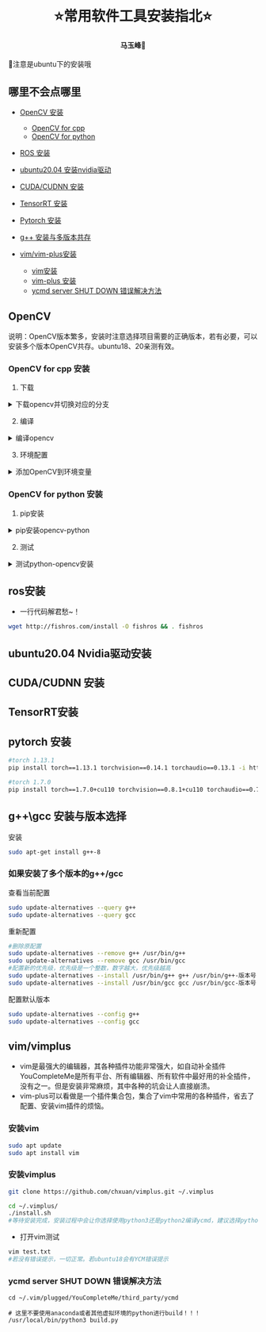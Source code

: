 # <div align = "center"> ⭐常用软件工具安装指北⭐ </div>
#### <p align = "center">马玉峰📜</p>
🎯注意是ubuntu下的安装哦

## 哪里不会点哪里

- [OpenCV 安装](#OpenCV)
    - [OpenCV for cpp](#opencv-for-cpp-安装)
    - [OpenCV for python](#opencv-for-python-安装)
        
- [ROS 安装](#ros安装)
- [ubuntu20.04 安装nvidia驱动](#ubuntu2004-nvidia驱动安装)
- [CUDA/CUDNN 安装](#cudacudnn-安装)
- [TensorRT 安装](#tensorrt安装)
- [Pytorch 安装](#pytorch-安装)
- [g++ 安装与多版本共存](#ggcc-安装与版本选择)
- [vim/vim-plus安装](#vimvimplus)
    - [vim安装](#安装vim)
    - [vim-plus 安装](#安装vimplus)
    - [ycmd server SHUT DOWN 错误解决方法](#ycmd-server-shut-down-错误解决方法)
## OpenCV 
说明：OpenCV版本繁多，安装时注意选择项目需要的正确版本，若有必要，可以安装多个版本OpenCV共存。ubuntu18、20亲测有效。
### OpenCV for cpp 安装
1. 下载
<details close>
<summary>下载opencv并切换对应的分支</summary>

```sh
git clone https://github.com/opencv/opencv.git
cd opencv
git checkout 4.7.0  #换成你想要的版本

git clone https://github.com/opencv/opencv_contrib.git #opencv_contrib放在opencv里面或者和opencv同级都可以。
cd opencv_contrib
git checkout 4.7.0 #与opencv版本一致
```
</details>

2. 编译
<details close>
<summary>编译opencv</summary>

```sh
cd opencv
mkdir build
cd build
#gpu与cpu编译选适合自己的即可。
cmake -D CMAKE_BUILD_TYPE=Release -D CMAKE_INSTALL_PREFIX=/usr/local/opencv_4.7.0 -D OPENCV_EXTRA_MODULES_PATH=/path/to/opencv_contrib/modules -D OPENCV_GENERATE_PKGCONFIG=ON -D OPENCV_ENABLE_NONFREE=True .. ##CPU版本，更改安装目录、contrib目录即可

cmake -D CMAKE_BUILD_TYPE=RELEASE -D CMAKE_INSTALL_PREFIX=/usr/local/opencv_4.7.0 CUDA_ARCH_BIN='7.5' -D WITH_CUDA=ON -D WITH_QT=ON -D OPENCV_GENERATE_PKGCONFIG=ON -D OPENCV_EXTRA_MODULES_PATH=/path/to/opencv_contrib/modules -D INSTALL_C_EXAMPLES=ON -D BUILD_EXAMPLES=ON ..#GPU版本，同样更改安装和contrib目录，CUDA_ARCH_BIN指显卡算力.自行查阅。

make -j8
sudo make install
```
</details>

3. 环境配置

<details close>

<summary>添加OpenCV到环境变量</summary>

```bash
vim ~/.bashrc
```
加入如下内容：

```bash
#OpenCV_4.7.0
export PKG_CONFIG_PATH=/usr/local/opencv_4.7.0/lib/pkgconfig
export LD_LIBRARY_PATH=/usr/local/opencv_4.7.0/lib
```

添加完成后wq退出。
```bash
source ~/.bashrc 
#测试
pkg-config --modversion opencv4
pkg-config --libs --cflags opencv4
# 自行判断是否安装成功！
```
</details>

### OpenCV for python 安装


1. pip安装
<details>
<summary>pip安装opencv-python</summary>

```sh
conda activate 'your env' #先激活您的虚拟环境

pip install -i https://pypi.tuna.tsinghua.edu.cn/simple opencv-python

```
</details>

2. 测试
<details>
<summary>测试python-opencv安装</summary>

```python
import cv2
image = cv2.imread('test.jpg')

cv2.imshow('Image',image)
cv2.waitKey(0)
cv2.destroyAllWindows()
```
</details>

## ros安装
- 一行代码解君愁~！
```bash
wget http://fishros.com/install -O fishros && . fishros
```

## ubuntu20.04 Nvidia驱动安装

## CUDA/CUDNN 安装

## TensorRT安装

## pytorch 安装

```bash
#torch 1.13.1
pip install torch==1.13.1 torchvision==0.14.1 torchaudio==0.13.1 -i https://pypi.tuna.tsinghua.edu.cn/simple

#torch 1.7.0
pip install torch==1.7.0+cu110 torchvision==0.8.1+cu110 torchaudio==0.7.0 -f https://download.pytorch.org/whl/torch_stable.html

```

## g++\gcc 安装与版本选择

安装
```bash
sudo apt-get install g++-8
```
### 如果安装了多个版本的g++/gcc

查看当前配置
```bash
sudo update-alternatives --query g++
sudo update-alternatives --query gcc
```

重新配置
```bash
#删除原配置
sudo update-alternatives --remove g++ /usr/bin/g++
sudo update-alternatives --remove gcc /usr/bin/gcc
#配置新的优先级，优先级是一个整数，数字越大，优先级越高
sudo update-alternatives --install /usr/bin/g++ g++ /usr/bin/g++-版本号 优先级
sudo update-alternatives --install /usr/bin/gcc gcc /usr/bin/gcc-版本号 优先级

```
配置默认版本
```bash
sudo update-alternatives --config g++
sudo update-alternatives --config gcc
```

## vim/vimplus

- vim是最强大的编辑器，其各种插件功能非常强大，如自动补全插件YouCompleteMe是所有平台、所有编辑器、所有软件中最好用的补全插件，没有之一。但是安装非常麻烦，其中各种的坑会让人直接崩溃。
- vim-plus可以看做是一个插件集合包，集合了vim中常用的各种插件，省去了配置、安装vim插件的烦恼。
### 安装vim

```bash
sudo apt update
sudo apt install vim
```
### 安装vimplus

```bash
git clone https://github.com/chxuan/vimplus.git ~/.vimplus

cd ~/.vimplus/
./install.sh
#等待安装完成，安装过程中会让你选择使用python3还是python2编译ycmd，建议选择python3，输入3回车即可。
```
- 打开vim测试
```bash
vim test.txt
#若没有错误提示，一切正常。若ubuntu18会有YCM错误提示
```
### ycmd server SHUT DOWN 错误解决方法
```
cd ~/.vim/plugged/YouCompleteMe/third_party/ycmd

# 这里不要使用anaconda或者其他虚拟环境的python进行build！！！
/usr/local/bin/python3 build.py
```





